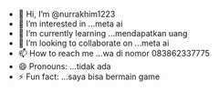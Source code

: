 - 👋 Hi, I’m @nurrakhim1223
- 👀 I’m interested in ...meta ai
- 🌱 I’m currently learning ...mendapatkan uang
- 💞️ I’m looking to collaborate on ...meta ai
- 📫 How to reach me ...wa di nomor 083862337775
- 😄 Pronouns: ...tidak ada
- ⚡ Fun fact: ...saya bisa bermain game

<!---
nurrakhim1223/nurrakhim1223 is a ✨ special ✨ repository because its `README.md` (this file) appears on your GitHub profile.
You can click the Preview link to take a look at your changes.
--->
